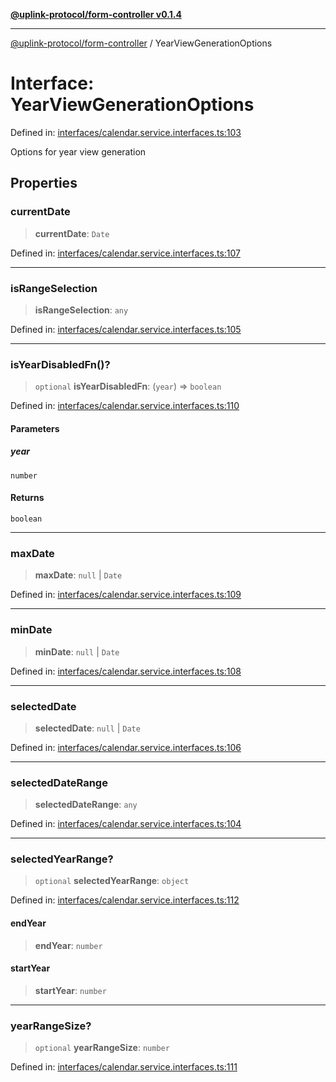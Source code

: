 [**@uplink-protocol/form-controller v0.1.4**](../README.md)

***

[@uplink-protocol/form-controller](../globals.md) / YearViewGenerationOptions

# Interface: YearViewGenerationOptions

Defined in: [interfaces/calendar.service.interfaces.ts:103](https://github.com/jmkcoder/uplink-protocol-calendar/blob/90165c1152662e28e3c591acea1b996d16646319/src/interfaces/calendar.service.interfaces.ts#L103)

Options for year view generation

## Properties

### currentDate

> **currentDate**: `Date`

Defined in: [interfaces/calendar.service.interfaces.ts:107](https://github.com/jmkcoder/uplink-protocol-calendar/blob/90165c1152662e28e3c591acea1b996d16646319/src/interfaces/calendar.service.interfaces.ts#L107)

***

### isRangeSelection

> **isRangeSelection**: `any`

Defined in: [interfaces/calendar.service.interfaces.ts:105](https://github.com/jmkcoder/uplink-protocol-calendar/blob/90165c1152662e28e3c591acea1b996d16646319/src/interfaces/calendar.service.interfaces.ts#L105)

***

### isYearDisabledFn()?

> `optional` **isYearDisabledFn**: (`year`) => `boolean`

Defined in: [interfaces/calendar.service.interfaces.ts:110](https://github.com/jmkcoder/uplink-protocol-calendar/blob/90165c1152662e28e3c591acea1b996d16646319/src/interfaces/calendar.service.interfaces.ts#L110)

#### Parameters

##### year

`number`

#### Returns

`boolean`

***

### maxDate

> **maxDate**: `null` \| `Date`

Defined in: [interfaces/calendar.service.interfaces.ts:109](https://github.com/jmkcoder/uplink-protocol-calendar/blob/90165c1152662e28e3c591acea1b996d16646319/src/interfaces/calendar.service.interfaces.ts#L109)

***

### minDate

> **minDate**: `null` \| `Date`

Defined in: [interfaces/calendar.service.interfaces.ts:108](https://github.com/jmkcoder/uplink-protocol-calendar/blob/90165c1152662e28e3c591acea1b996d16646319/src/interfaces/calendar.service.interfaces.ts#L108)

***

### selectedDate

> **selectedDate**: `null` \| `Date`

Defined in: [interfaces/calendar.service.interfaces.ts:106](https://github.com/jmkcoder/uplink-protocol-calendar/blob/90165c1152662e28e3c591acea1b996d16646319/src/interfaces/calendar.service.interfaces.ts#L106)

***

### selectedDateRange

> **selectedDateRange**: `any`

Defined in: [interfaces/calendar.service.interfaces.ts:104](https://github.com/jmkcoder/uplink-protocol-calendar/blob/90165c1152662e28e3c591acea1b996d16646319/src/interfaces/calendar.service.interfaces.ts#L104)

***

### selectedYearRange?

> `optional` **selectedYearRange**: `object`

Defined in: [interfaces/calendar.service.interfaces.ts:112](https://github.com/jmkcoder/uplink-protocol-calendar/blob/90165c1152662e28e3c591acea1b996d16646319/src/interfaces/calendar.service.interfaces.ts#L112)

#### endYear

> **endYear**: `number`

#### startYear

> **startYear**: `number`

***

### yearRangeSize?

> `optional` **yearRangeSize**: `number`

Defined in: [interfaces/calendar.service.interfaces.ts:111](https://github.com/jmkcoder/uplink-protocol-calendar/blob/90165c1152662e28e3c591acea1b996d16646319/src/interfaces/calendar.service.interfaces.ts#L111)
